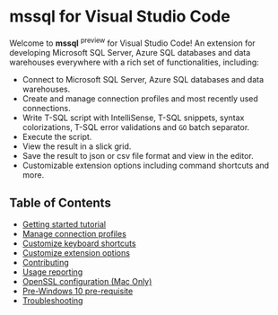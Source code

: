 # mssql for Visual Studio Code

Welcome to **mssql** <sup>preview</sup> for Visual Studio Code! An extension for developing Microsoft SQL Server, Azure SQL databases and data warehouses everywhere with a rich set of functionalities, including:
* Connect to Microsoft SQL Server, Azure SQL databases and data warehouses.
* Create and manage connection profiles and most recently used connections.
* Write T-SQL script with IntelliSense, T-SQL snippets, syntax colorizations, T-SQL error validations and ```GO``` batch separator.
* Execute the script.
* View the result in a slick grid.
* Save the result to json or csv file format and view in the editor.
* Customizable extension options including command shortcuts and more.

## Table of Contents
* [Getting started tutorial](https://docs.microsoft.com/en-us/sql/linux/sql-server-linux-develop-use-vscode)
* [Manage connection profiles](manage-connection-profiles)
* [Customize keyboard shortcuts](customize-shortcuts)
* [Customize extension options](customize-options)
* [Contributing](contributing)
* [Usage reporting](usage-reporting)
* [OpenSSL configuration (Mac Only)](https://github.com/Microsoft/vscode-mssql/wiki/OpenSSL-Configuration)
* [Pre-Windows 10 pre-requisite](https://github.com/Microsoft/vscode-mssql/wiki/windows10-universal-c-runtime-requirement)
* [Troubleshooting](https://github.com/Microsoft/vscode-mssql/wiki/SqlToolsService-Known-Issues)